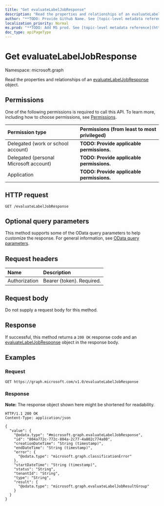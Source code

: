 ```yaml
---
title: "Get evaluateLabelJobResponse"
description: "Read the properties and relationships of an evaluateLabelJobResponse object."
author: "**TODO: Provide Github Name. See [topic-level metadata reference](https://msgo.azurewebsites.net/add/document/guidelines/metadata.html#topic-level-metadata)**"
localization_priority: Normal
ms.prod: "**TODO: Add MS prod. See [topic-level metadata reference](https://msgo.azurewebsites.net/add/document/guidelines/metadata.html#topic-level-metadata)**"
doc_type: apiPageType
---
```


# Get evaluateLabelJobResponse
Namespace: microsoft.graph



Read the properties and relationships of an [evaluateLabelJobResponse](../resources/evaluatelabeljobresponse.md) object.

## Permissions
One of the following permissions is required to call this API. To learn more, including how to choose permissions, see [Permissions](/graph/permissions-reference).

|Permission type|Permissions (from least to most privileged)|
|:---|:---|
|Delegated (work or school account)|**TODO: Provide applicable permissions.**|
|Delegated (personal Microsoft account)|**TODO: Provide applicable permissions.**|
|Application|**TODO: Provide applicable permissions.**|

## HTTP request

<!-- {
  "blockType": "ignored"
}
-->
``` http
GET /evaluateLabelJobResponse
```

## Optional query parameters
This method supports some of the OData query parameters to help customize the response. For general information, see [OData query parameters](/graph/query-parameters).

## Request headers
|Name|Description|
|:---|:---|
|Authorization|Bearer {token}. Required.|

## Request body
Do not supply a request body for this method.

## Response

If successful, this method returns a `200 OK` response code and an [evaluateLabelJobResponse](../resources/evaluatelabeljobresponse.md) object in the response body.

## Examples

### Request
<!-- {
  "blockType": "request",
  "name": "get_evaluatelabeljobresponse"
}
-->
``` http
GET https://graph.microsoft.com/v1.0/evaluateLabelJobResponse
```


### Response
**Note:** The response object shown here might be shortened for readability.
<!-- {
  "blockType": "response",
  "truncated": true,
  "@odata.type": "microsoft.graph.evaluateLabelJobResponse"
}
-->
``` http
HTTP/1.1 200 OK
Content-Type: application/json

{
  "value": {
    "@odata.type": "#microsoft.graph.evaluateLabelJobResponse",
    "id": "804a772c-772c-804a-2c77-4a802c774a80",
    "creationDateTime": "String (timestamp)",
    "endDateTime": "String (timestamp)",
    "error": {
      "@odata.type": "microsoft.graph.classificationError"
    },
    "startDateTime": "String (timestamp)",
    "status": "String",
    "tenantId": "String",
    "type": "String",
    "result": {
      "@odata.type": "microsoft.graph.evaluateLabelJobResultGroup"
    }
  }
}
```


